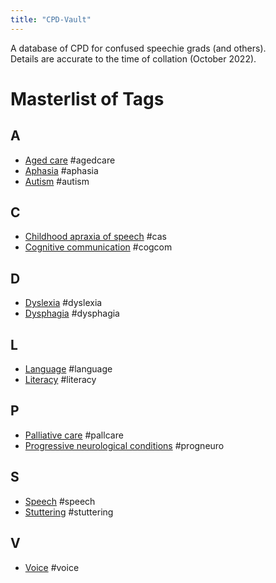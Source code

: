 ```yaml
---
title: "CPD-Vault"
---
```


A database of CPD for confused speechie grads (and others).<br>
Details are accurate to the time of collation (October 2022).

# Masterlist of Tags
## A
- [Aged care](topics/aged-pallcare.md) #agedcare<br>
- [Aphasia](topics/aphasia.md) #aphasia<br>
- [Autism](topics/neurodivergence.md) #autism

## C
- [Childhood apraxia of speech](topics/apraxia.md) #cas
- [Cognitive communication](topics/cogcom.md) #cogcom

## D
- [Dyslexia](topics/neurodivergence.md) #dyslexia
- [Dysphagia](topics/dysphagia.md) #dysphagia

## L
- [Language](topics/lang-lit.md) #language<br>
- [Literacy](topics/lang-lit.md) #literacy

## P
- [Palliative care](topics/aged-pallcare.md) #pallcare<br>
- [Progressive neurological conditions](topics/progneuro.md) #progneuro

## S
- [Speech](topics/speech.md) #speech
- [Stuttering](topics/stuttering.md) #stuttering

## V
- [Voice](topics/voice.md) #voice